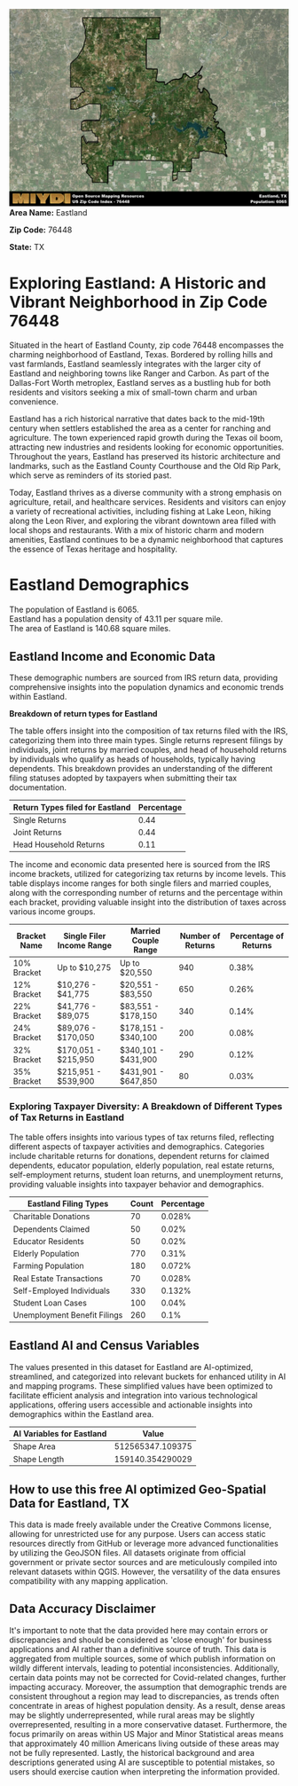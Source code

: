![Image Alt Text](../_images/76448.png)
**Area Name:** Eastland

**Zip Code:** 76448

**State:** TX


# Exploring Eastland: A Historic and Vibrant Neighborhood in Zip Code 76448

Situated in the heart of Eastland County, zip code 76448 encompasses the charming neighborhood of Eastland, Texas. Bordered by rolling hills and vast farmlands, Eastland seamlessly integrates with the larger city of Eastland and neighboring towns like Ranger and Carbon. As part of the Dallas-Fort Worth metroplex, Eastland serves as a bustling hub for both residents and visitors seeking a mix of small-town charm and urban convenience.

Eastland has a rich historical narrative that dates back to the mid-19th century when settlers established the area as a center for ranching and agriculture. The town experienced rapid growth during the Texas oil boom, attracting new industries and residents looking for economic opportunities. Throughout the years, Eastland has preserved its historic architecture and landmarks, such as the Eastland County Courthouse and the Old Rip Park, which serve as reminders of its storied past.

Today, Eastland thrives as a diverse community with a strong emphasis on agriculture, retail, and healthcare services. Residents and visitors can enjoy a variety of recreational activities, including fishing at Lake Leon, hiking along the Leon River, and exploring the vibrant downtown area filled with local shops and restaurants. With a mix of historic charm and modern amenities, Eastland continues to be a dynamic neighborhood that captures the essence of Texas heritage and hospitality.

# Eastland Demographics

The population of Eastland is 6065.  
Eastland has a population density of 43.11 per square mile.  
The area of Eastland is 140.68 square miles.  

## Eastland Income and Economic Data

These demographic numbers are sourced from IRS return data, providing comprehensive insights into the population dynamics and economic trends within Eastland.

**Breakdown of return types for Eastland**

The table offers insight into the composition of tax returns filed with the IRS, categorizing them into three main types. Single returns represent filings by individuals, joint returns by married couples, and head of household returns by individuals who qualify as heads of households, typically having dependents. This breakdown provides an understanding of the different filing statuses adopted by taxpayers when submitting their tax documentation.

| Return Types filed for Eastland                              | Percentage          |
|----------------------------------------------------------|---------------------|
| Single Returns                                            | 0.44 |
| Joint Returns                                             | 0.44 |
| Head Household Returns                                    | 0.11 |

The income and economic data presented here is sourced from the IRS income brackets, utilized for categorizing tax returns by income levels. This table displays income ranges for both single filers and married couples, along with the corresponding number of returns and the percentage within each bracket, providing valuable insight into the distribution of taxes across various income groups.

| Bracket Name       | Single Filer Income Range | Married Couple Range | Number of Returns | Percentage of Returns |
|--------------------|----------------------------|----------------------|-------------------|-----------------------|
| 10% Bracket        | Up to $10,275              | Up to $20,550        | 940 | 0.38% |
| 12% Bracket        | $10,276 - $41,775          | $20,551 - $83,550    | 650 | 0.26% |
| 22% Bracket        | $41,776 - $89,075          | $83,551 - $178,150   | 340 | 0.14% |
| 24% Bracket        | $89,076 - $170,050         | $178,151 - $340,100  | 200 | 0.08% |
| 32% Bracket        | $170,051 - $215,950        | $340,101 - $431,900  | 290 | 0.12% |
| 35% Bracket        | $215,951 - $539,900        | $431,901 - $647,850  | 80 | 0.03% |

### Exploring Taxpayer Diversity: A Breakdown of Different Types of Tax Returns in Eastland

The table offers insights into various types of tax returns filed, reflecting different aspects of taxpayer activities and demographics. Categories include charitable returns for donations, dependent returns for claimed dependents, educator population, elderly population, real estate returns, self-employment returns, student loan returns, and unemployment returns, providing valuable insights into taxpayer behavior and demographics.

| Eastland Filing Types                    | Count | Percentage |
|--------------------------------------|-------|------------|
| Charitable Donations                 | 70 | 0.028% |
| Dependents Claimed                   | 50 | 0.02% |
| Educator Residents                   | 50 | 0.02% |
| Elderly Population                   | 770 | 0.31% |
| Farming Population                   | 180 | 0.072% |
| Real Estate Transactions             | 70 | 0.028% |
| Self-Employed Individuals            | 330 | 0.132% |
| Student Loan Cases                   | 100 | 0.04% |
| Unemployment Benefit Filings         | 260 | 0.1% |

## Eastland AI and Census Variables

The values presented in this dataset for Eastland are AI-optimized, streamlined, and categorized into relevant buckets for enhanced utility in AI and mapping programs. These simplified values have been optimized to facilitate efficient analysis and integration into various technological applications, offering users accessible and actionable insights into demographics within the Eastland area.

| AI Variables for Eastland | Value |
|-------------|-------|
| Shape Area | 512565347.109375 |
| Shape Length | 159140.354290029 |

## How to use this free AI optimized Geo-Spatial Data for Eastland, TX

This data is made freely available under the Creative Commons license, allowing for unrestricted use for any purpose. Users can access static resources directly from GitHub or leverage more advanced functionalities by utilizing the GeoJSON files. All datasets originate from official government or private sector sources and are meticulously compiled into relevant datasets within QGIS. However, the versatility of the data ensures compatibility with any mapping application.

## Data Accuracy Disclaimer
It's important to note that the data provided here may contain errors or discrepancies and should be considered as 'close enough' for business applications and AI rather than a definitive source of truth. This data is aggregated from multiple sources, some of which publish information on wildly different intervals, leading to potential inconsistencies. Additionally, certain data points may not be corrected for Covid-related changes, further impacting accuracy. Moreover, the assumption that demographic trends are consistent throughout a region may lead to discrepancies, as trends often concentrate in areas of highest population density. As a result, dense areas may be slightly underrepresented, while rural areas may be slightly overrepresented, resulting in a more conservative dataset. Furthermore, the focus primarily on areas within US Major and Minor Statistical areas means that approximately 40 million Americans living outside of these areas may not be fully represented. Lastly, the historical background and area descriptions generated using AI are susceptible to potential mistakes, so users should exercise caution when interpreting the information provided.
